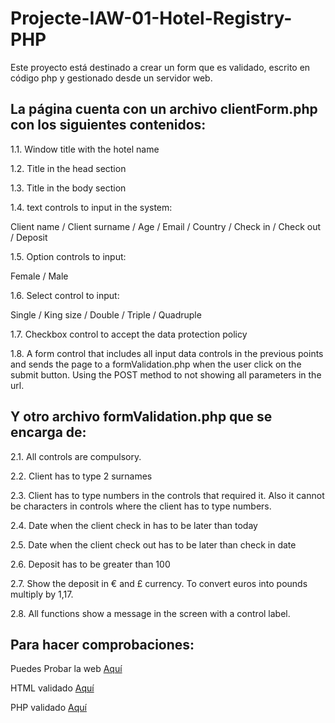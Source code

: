 # Projecte-IAW-01-Hotel-Registry-PHP

Este proyecto está destinado a crear un form que es validado, escrito en código php y gestionado desde un servidor web.

## La página cuenta con un archivo clientForm.php con los siguientes contenidos:

1.1. Window title with the hotel name

1.2. Title in the head section

1.3. Title in the body section

1.4. text controls to input in the system:

Client name / Client surname / Age / Email / Country / Check in / Check out / Deposit

1.5. Option controls to input:

Female / Male

1.6. Select control to input:

Single / King size / Double / Triple / Quadruple

1.7. Checkbox control to accept the data protection policy

1.8. A form control that includes all input data controls in the previous points and sends the page to a formValidation.php when the user click on the submit button. Using the POST method to not showing all parameters in the url.

## Y otro archivo formValidation.php que se encarga de:

2.1. All controls are compulsory. 

2.2. Client has to type 2 surnames 

2.3. Client has to type numbers in the controls that required it. Also it cannot be characters in controls where the client has to type numbers.

2.4. Date when the client check in has to be later than today

2.5. Date when the client check out has to be later than check in date

2.6. Deposit has to be greater than 100

2.7. Show the deposit in € and £ currency. To convert euros into pounds multiply by 1,17.

2.8. All functions show a message in the screen with a control label.

## Para hacer comprobaciones:

Puedes Probar la web [Aquí](https://fandoshotel.000webhostapp.com/clientForm.php)

HTML validado [Aquí](https://validator.w3.org)

PHP validado [Aquí](https://phpcodechecker.com/)
